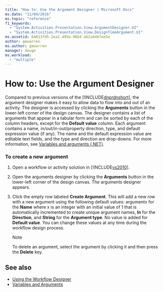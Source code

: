 ```yaml
---
title: "How to: Use the Argument Designer | Microsoft Docs"
ms.date: "11/04/2016"
ms.topic: "reference"
f1_keywords: 
  - "System.Activities.Presentation.View.ArgumentDesigner.UI"
  - "System.Activities.Presentation.View.DesignTimeArgument.UI"
ms.assetid: 64813fd5-1ea1-499a-98b4-ab2a44b7ee5e
author: gewarren
ms.author: gewarren
manager: douge
ms.workload: 
  - "multiple"
---
```

# How to: Use the Argument Designer
Compared to previous versions of the [!INCLUDE[dnprdnshort](../code-quality/includes/dnprdnshort_md.md)], the argument designer makes it easy to allow data to flow into and out of an activity. The designer is accessed by clicking the **Arguments** button in the lower-left corner of the design canvas. The designer contains a list of arguments that appear in a tabular form and can be sorted by each of the column headers, except for the **Default value** column. Each argument contains a name, in/out/in-out/property direction, type, and default expression value (if any). The name and the default expression value are editable text fields, and the type and direction are drop-downs. For more information, see [Variables and arguments (.NET)](/dotnet/framework/windows-workflow-foundation/variables-and-arguments).

### To create a new argument

1.  Open a workflow or activity solution in [!INCLUDE[vs2010](../misc/includes/vs2010_md.md)].

2.  Open the arguments designer by clicking the **Arguments** button in the lower-left corner of the design canvas. The arguments designer appears.

3.  Click the empty row labeled **Create Argument**. This will add a new row with a new argument using the following default values: argumentx for the **Name** where x is an integer with an initial value of 1 that is automatically incremented to create unique argument names, **In** for the **Direction**, and **String** for the **Argument type**. No value is added for **Default value**. You can change these values at any time during the workflow design process.

    > [!NOTE]
    > To delete an argument, select the argument by clicking it and then press the **Delete** key.

## See also

- [Using the Workflow Designer](../workflow-designer/using-the-workflow-designer.md)
- [Variables and Arguments](/dotnet/framework/windows-workflow-foundation/variables-and-arguments)